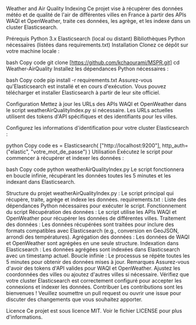 Weather and Air Quality Indexing
Ce projet vise à récupèrer des données météo et de qualité de l'air de différentes villes en France à partir des APIs WAQI et OpenWeather, traite ces données, les agrège, et les indexe dans un cluster Elasticsearch.

Prérequis
Python 3.x
Elasticsearch (local ou distant)
Bibliothèques Python nécessaires (listées dans requirements.txt)
Installation
Clonez ce dépôt sur votre machine locale :

bash
Copy code
git clone [https://github.com/kchaourami/MSPR.git]
cd Weather-AirQuality
Installez les dépendances Python nécessaires :

bash
Copy code
pip install -r requirements.txt
Assurez-vous qu'Elasticsearch est installé et en cours d'exécution. Vous pouvez télécharger et installer Elasticsearch à partir de leur site officiel.

Configuration
Mettez à jour les URLs des APIs WAQI et OpenWeather dans le script weatherAirQualityIndex.py si nécessaire. Les URLs actuelles utilisent des tokens d'API spécifiques et des identifiants pour les villes.

Configurez les informations d'identification pour votre cluster Elasticsearch :

python
Copy code
es = Elasticsearch(
    ["http://localhost:9200"],
    http_auth=("elastic", "votre_mot_de_passe")
)
Utilisation
Exécutez le script pour commencer à récupérer et indexer les données :

bash
Copy code
python weatherAirQualityIndex.py
Le script fonctionnera en boucle infinie, récupérant les données toutes les 5 minutes et les indexant dans Elasticsearch.

Structure du projet
weatherAirQualityIndex.py : Le script principal qui récupère, traite, agrège et indexe les données.
requirements.txt : Liste des dépendances Python nécessaires pour exécuter le script.
Fonctionnement du script
Récupération des données : Le script utilise les APIs WAQI et OpenWeather pour récupérer les données de différentes villes.
Traitement des données : Les données récupérées sont traitées pour inclure des formats compatibles avec Elasticsearch (e.g., conversion en GeoJSON, arrondi des températures).
Agrégation des données : Les données de WAQI et OpenWeather sont agrégées en une seule structure.
Indexation dans Elasticsearch : Les données agrégées sont indexées dans Elasticsearch avec un timestamp actuel.
Boucle infinie : Le processus se répète toutes les 5 minutes pour obtenir des données mises à jour.
Remarques
Assurez-vous d'avoir des tokens d'API valides pour WAQI et OpenWeather.
Ajustez les coordonnées des villes ou ajoutez d'autres villes si nécessaire.
Vérifiez que votre cluster Elasticsearch est correctement configuré pour accepter les connexions et indexer les données.
Contribuer
Les contributions sont les bienvenues ! Veuillez soumettre un pull request ou ouvrir une issue pour discuter des changements que vous souhaitez apporter.

Licence
Ce projet est sous licence MIT. Voir le fichier LICENSE pour plus d'informations.

